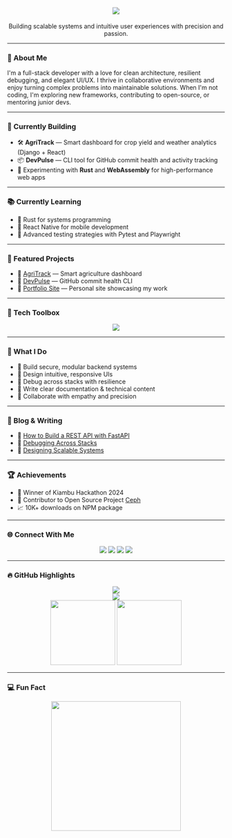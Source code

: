 <h1 align="center">
 <img src="https://readme-typing-svg.herokuapp.com?font=Fira+Code&size=24&pause=1000&color=F75C7E&width=435&lines=Hi+there+👋,+I'm+Alexi;Full-Stack+Developer+from+Kenya;Crafting+impactful+software+solutions" />

</h1>

<p align="center">Building scalable systems and intuitive user experiences with precision and passion.</p>

---

### 🧭 About Me

I'm a full-stack developer with a love for clean architecture, resilient debugging, and elegant UI/UX. I thrive in collaborative environments and enjoy turning complex problems into maintainable solutions. When I'm not coding, I'm exploring new frameworks, contributing to open-source, or mentoring junior devs.

---

### 🚧 Currently Building

- 🛠️ **AgriTrack** — Smart dashboard for crop yield and weather analytics (Django + React)  
- 📦 **DevPulse** — CLI tool for GitHub commit health and activity tracking  
- 🔬 Experimenting with **Rust** and **WebAssembly** for high-performance web apps  

---

### 📚 Currently Learning

- 🧠 Rust for systems programming  
- 📱 React Native for mobile development  
- 🧪 Advanced testing strategies with Pytest and Playwright  

---

### 📌 Featured Projects

- 🔗 [AgriTrack](https://github.com/Alex-gikungu/agritrack) — Smart agriculture dashboard  
- 🔗 [DevPulse](https://github.com/Alex-gikungu/devpulse) — GitHub commit health CLI  
- 🔗 [Portfolio Site](https://github.com/Alex-gikungu/portfolio) — Personal site showcasing my work  

---

### 🧰 Tech Toolbox

<div align="center">
  <img src="https://skillicons.dev/icons?i=js,ts,react,html,css,py,csharp,django,fastapi,flask,mysql,gitlab,postman" />
</div>

---

### 💼 What I Do

- 🔐 Build secure, modular backend systems  
- 🎨 Design intuitive, responsive UIs  
- 🧪 Debug across stacks with resilience  
- 📝 Write clear documentation & technical content  
- 🤝 Collaborate with empathy and precision  

---

### 📝 Blog & Writing

- 📄 [How to Build a REST API with FastAPI](https://yourblog.com/article)  
- 📄 [Debugging Across Stacks](https://yourblog.com/article2)  
- 📄 [Designing Scalable Systems](https://yourblog.com/article3)  

---

### 🏆 Achievements

- 🥇 Winner of Kiambu Hackathon 2024  
- 🧩 Contributor to Open Source Project [Ceph](https://github.com/ceph/ceph)  
- 📈 10K+ downloads on NPM package  

---

### 🌐 Connect With Me

<div align="center">
  <a href="mailto:your.email@gmail.com"><img src="https://img.shields.io/badge/Gmail-D14836?style=for-the-badge&logo=gmail&logoColor=white" /></a>
  <a href="https://linkedin.com/in/yourprofile"><img src="https://img.shields.io/badge/LinkedIn-0077B5?style=for-the-badge&logo=linkedin&logoColor=white" /></a>
  <a href="https://twitter.com/yourhandle"><img src="https://img.shields.io/badge/Twitter-1DA1F2?style=for-the-badge&logo=twitter&logoColor=white" /></a>
  <a href="https://instagram.com/yourhandle"><img src="https://img.shields.io/badge/Instagram-E4405F?style=for-the-badge&logo=instagram&logoColor=white" /></a>
</div>

---

### 🔥 GitHub Highlights

<div align="center">
  <img src="https://github-profile-trophy.vercel.app/?username=Alex-gikungu&theme=dracula&margin-w=10&margin-h=10&no-frame=true" />
  <br />
  <img src="https://github-readme-streak-stats.herokuapp.com/?user=Alex-gikungu&theme=dracula&hide_border=true" />
  <br />
  <img src="https://github-readme-stats.vercel.app/api?username=Alex-gikungu&show_icons=true&count_private=true&theme=dracula" height="150" />
  <img src="https://github-readme-stats.vercel.app/api/top-langs?username=Alex-gikungu&layout=compact&langs_count=6&theme=dracula" height="150" />
</div>

---

### 💻 Fun Fact

<div align="center">
  <img height="300" src="https://media.giphy.com/media/v1.Y2lkPWVjZjA1ZTQ3OXlrajE0dnhidjRpdmtnY2k1cHg4ZjNnbGgxc3RsMzlrMzg1NzNyciZlcD12MV9naWZzX3JlbGF0ZWQmY3Q9Zw/wUekZ8kF515hluZBKc/giphy.gif" />
</div>
